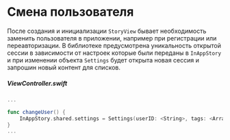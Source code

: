 # Смена пользователя

После создания и инициализации `StoryView` бывает необходимость заменить пользователя в приложении, например при регистрации или переавторизации.
В библиотеке предусмотрена уникальность открытой сессии в зависимости от настроек которые были переданы в `InAppStory` и при изменении объекта `Settings` будет открыта новая сессия и запрошин новый контент для списков.

##### ViewController.swift
```swift
...

func changeUser() {
    InAppStory.shared.settings = Settings(userID: <String>, tags: <Array<String>>)
}
...
```